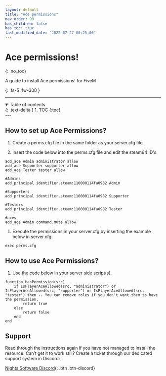 ```yaml
---
layout: default
title: "Ace permissions"
nav_order: 99
has_children: false
has_toc: true
last_modified_date: "2022-07-27 00:25:00"
---
```


<!-- <img class="cover-img" src="/assets/img/garageSystem.gif" alt="Ace permissions! Resource" draggable="false"> -->

# Ace permissions!
{: .no_toc}

A guide to install Ace permissions! for FiveM

{: .fs-5 .fw-300 }

---
<details open markdown="block">
  <summary>
    Table of contents
  </summary>
  {: .text-delta }
1. TOC
{:toc}
</details>
---

## How to set up Ace Permissions?

1. Create a perms.cfg file in the same folder as your server.cfg file.

1. Insert the code below into the perms.cfg file and edit the steam64 ID's.

```
add_ace Admin administrator allow
add_ace Supporter supporter allow
add_ace Tester tester allow

#Admins
add_principal identifier.steam:110000114fa0982 Admin 

#Supporters
add_principal identifier.steam:110000114fa0982 Supporter 

#Testers
add_principal identifier.steam:110000114fa0982 Tester

#aces
add_ace Admin command.mute allow
```

1. Execute the permissions in your server.cfg by inserting the example below in server.cfg.

```
exec perms.cfg
```

## How to use Ace Permissions?

1. Use the code below in your server side script(s). 

```
function HasPermission(src) 
    if IsPlayerAceAllowed(src, "administrator") or IsPlayerAceAllowed(src, "supporter") or IsPlayerAceAllowed(src, "tester") then -- You can remove roles if you don't want them to have the permission.
        return true 
    else 
        return false 
    end
end
```

## Support

Read through the instructions again if you have not managed to install the resource. Can’t get it to work still? Create a ticket through our dedicated support system in Discord:

[Nights Software Discord](https://ns.ea-rp.com){: .btn .btn-discord}